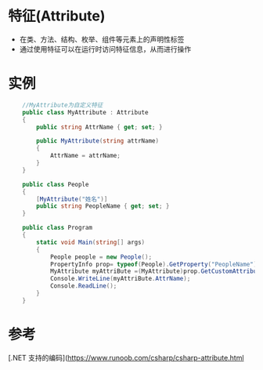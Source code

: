 # 特征(Attribute)

* 在类、方法、结构、枚举、组件等元素上的声明性标签
* 通过使用特征可以在运行时访问特征信息，从而进行操作

# 实例

```c#
    //MyAttribute为自定义特征
    public class MyAttribute : Attribute
    {
        public string AttrName { get; set; }

        public MyAttribute(string attrName)
        {
            AttrName = attrName;
        }
    }

    public class People
    {
        [MyAttribute("姓名")]
        public string PeopleName { get; set; }
    }

    public class Program
    {
        static void Main(string[] args)
        {
            People people = new People();
            PropertyInfo prop= typeof(People).GetProperty("PeopleName");
            MyAttribute myAttriBute =(MyAttribute)prop.GetCustomAttribute(typeof(MyAttribute));
            Console.WriteLine(myAttriBute.AttrName);
            Console.ReadLine();
        }
    }
```

# 参考
[.NET 支持的编码](https://www.runoob.com/csharp/csharp-attribute.html